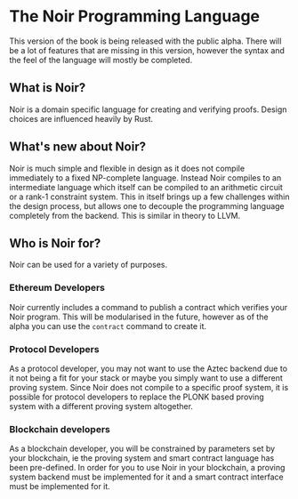 # The Noir Programming Language

This version of the book is being released with the public alpha. There will be a lot of features that are missing in this version, however the syntax and the feel of the language will mostly be completed. 

## What is Noir?

Noir is a domain specific language for creating and verifying proofs. Design choices are influenced heavily by Rust. 

## What's new about Noir?

Noir is much simple and flexible in design as it does not compile immediately to a fixed NP-complete language. Instead Noir compiles to an intermediate language which itself can be compiled to an arithmetic circuit or a rank-1 constraint system. This in itself brings up a few challenges within the design process, but allows one to decouple the programming language completely from the backend. This is similar in theory to LLVM.

## Who is Noir for?

Noir can be used for a variety of purposes.

### Ethereum Developers

Noir currently includes a command to publish a contract which verifies your Noir program. This will be modularised in the future, however as of the alpha you can use the `contract` command to create it.

### Protocol Developers

As a protocol developer, you may not want to use the Aztec backend due to it not being a fit for your stack or maybe you simply want to use a different proving system. Since Noir does not compile to a specific proof system, it is possible for protocol developers to replace the PLONK based proving system with a different proving system altogether.

### Blockchain developers

As a blockchain developer, you will be constrained by parameters set by your blockchain, ie the proving system and smart contract language has been pre-defined. In order for you to use Noir in your blockchain, a proving system backend must be implemented for it and a smart contract interface must be implemented for it.